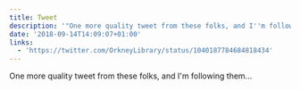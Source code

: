 ```yaml
---
title: Tweet
description: '"One more quality tweet from these folks, and I''m following them... "'
date: '2018-09-14T14:09:07+01:00'
links:
  - 'https://twitter.com/OrkneyLibrary/status/1040187784684818434'
---
```

One more quality tweet from these folks, and I'm following them... 
